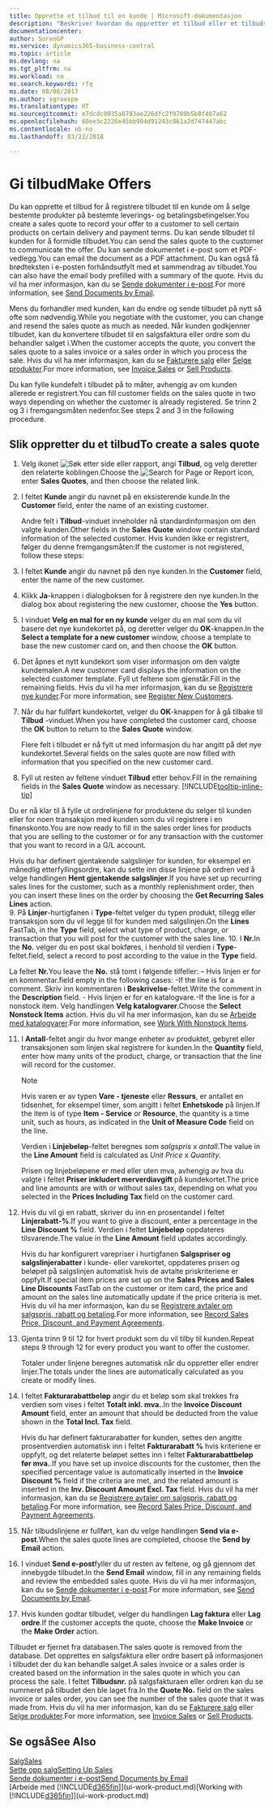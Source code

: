 ```yaml
---
title: Opprette et tilbud til en kunde | Microsoft-dokumentasjon
description: "Beskriver hvordan du oppretter et tilbud eller et tilbudsforespørselsdokument for å registrere tilbudet til en kunde og selge produkter under visse betingelser."
documentationcenter: 
author: SorenGP
ms.service: dynamics365-business-central
ms.topic: article
ms.devlang: na
ms.tgt_pltfrm: na
ms.workload: na
ms.search.keywords: rfq
ms.date: 08/08/2017
ms.author: sgroespe
ms.translationtype: HT
ms.sourcegitcommit: e7dcdc0935a8793ae226dfc2f9709b5b8f487a62
ms.openlocfilehash: 60ee3c2226e45bb904d91243c861a2d747447abc
ms.contentlocale: nb-no
ms.lasthandoff: 03/22/2018

---
```

# <a name="make-offers"></a><span data-ttu-id="5ca8c-103">Gi tilbud</span><span class="sxs-lookup"><span data-stu-id="5ca8c-103">Make Offers</span></span>
<span data-ttu-id="5ca8c-104">Du kan opprette et tilbud for å registrere tilbudet til en kunde om å selge bestemte produkter på bestemte leverings- og betalingsbetingelser.</span><span class="sxs-lookup"><span data-stu-id="5ca8c-104">You create a sales quote to record your offer to a customer to sell certain products on certain delivery and payment terms.</span></span> <span data-ttu-id="5ca8c-105">Du kan sende tilbudet til kunden for å formidle tilbudet.</span><span class="sxs-lookup"><span data-stu-id="5ca8c-105">You can send the sales quote to the customer to communicate the offer.</span></span> <span data-ttu-id="5ca8c-106">Du kan sende dokumentet i e-post som et PDF-vedlegg.</span><span class="sxs-lookup"><span data-stu-id="5ca8c-106">You can email the document as a PDF attachment.</span></span> <span data-ttu-id="5ca8c-107">Du kan også få brødteksten i e-posten forhåndsutfylt med et sammendrag av tilbudet.</span><span class="sxs-lookup"><span data-stu-id="5ca8c-107">You can also have the email body prefilled with a summary of the quote.</span></span> <span data-ttu-id="5ca8c-108">Hvis du vil ha mer informasjon, kan du se [Sende dokumenter i e-post](ui-how-send-documents-email.md).</span><span class="sxs-lookup"><span data-stu-id="5ca8c-108">For more information, see [Send Documents by Email](ui-how-send-documents-email.md).</span></span>

<span data-ttu-id="5ca8c-109">Mens du forhandler med kunden, kan du endre og sende tilbudet på nytt så ofte som nødvendig.</span><span class="sxs-lookup"><span data-stu-id="5ca8c-109">While you negotiate with the customer, you can change and resend the sales quote as much as needed.</span></span> <span data-ttu-id="5ca8c-110">Når kunden godkjenner tilbudet, kan du konvertere tilbudet til en salgsfaktura eller ordre som du behandler salget i.</span><span class="sxs-lookup"><span data-stu-id="5ca8c-110">When the customer accepts the quote, you convert the sales quote to a sales invoice or a sales order in which you process the sale.</span></span> <span data-ttu-id="5ca8c-111">Hvis du vil ha mer informasjon, kan du se [Fakturere salg](sales-how-invoice-sales.md) eller [Selge produkter](sales-how-sell-products.md).</span><span class="sxs-lookup"><span data-stu-id="5ca8c-111">For more information, see [Invoice Sales](sales-how-invoice-sales.md) or [Sell Products](sales-how-sell-products.md).</span></span>

<span data-ttu-id="5ca8c-112">Du kan fylle kundefelt i tilbudet på to måter, avhengig av om kunden allerede er registrert.</span><span class="sxs-lookup"><span data-stu-id="5ca8c-112">You can fill customer fields on the sales quote in two ways depending on whether the customer is already registered.</span></span> <span data-ttu-id="5ca8c-113">Se trinn 2 og 3 i fremgangsmåten nedenfor.</span><span class="sxs-lookup"><span data-stu-id="5ca8c-113">See steps 2 and 3 in the following procedure.</span></span>

## <a name="to-create-a-sales-quote"></a><span data-ttu-id="5ca8c-114">Slik oppretter du et tilbud</span><span class="sxs-lookup"><span data-stu-id="5ca8c-114">To create a sales quote</span></span>
1. <span data-ttu-id="5ca8c-115">Velg ikonet ![Søk etter side eller rapport](media/ui-search/search_small.png "Søk etter side eller rapport"), angi **Tilbud**, og velg deretter den relaterte koblingen.</span><span class="sxs-lookup"><span data-stu-id="5ca8c-115">Choose the ![Search for Page or Report](media/ui-search/search_small.png "Search for Page or Report icon") icon, enter **Sales Quotes**, and then choose the related link.</span></span>
2. <span data-ttu-id="5ca8c-116">I feltet **Kunde** angir du navnet på en eksisterende kunde.</span><span class="sxs-lookup"><span data-stu-id="5ca8c-116">In the **Customer** field, enter the name of an existing customer.</span></span>

   <span data-ttu-id="5ca8c-117">Andre felt i **Tilbud**-vinduet inneholder nå standardinformasjon om den valgte kunden.</span><span class="sxs-lookup"><span data-stu-id="5ca8c-117">Other fields in the **Sales Quote** window contain standard information of the selected customer.</span></span> <span data-ttu-id="5ca8c-118">Hvis kunden ikke er registrert, følger du denne fremgangsmåten:</span><span class="sxs-lookup"><span data-stu-id="5ca8c-118">If the customer is not registered, follow these steps:</span></span>
3. <span data-ttu-id="5ca8c-119">I feltet **Kunde** angir du navnet på den nye kunden.</span><span class="sxs-lookup"><span data-stu-id="5ca8c-119">In the **Customer** field, enter the name of the new customer.</span></span>
4. <span data-ttu-id="5ca8c-120">Klikk **Ja**-knappen i dialogboksen for å registrere den nye kunden.</span><span class="sxs-lookup"><span data-stu-id="5ca8c-120">In the dialog box about registering the new customer, choose the **Yes** button.</span></span>
5. <span data-ttu-id="5ca8c-121">I vinduet **Velg en mal for en ny kunde** velger du en mal som du vil basere det nye kundekortet på, og deretter velger du **OK**-knappen.</span><span class="sxs-lookup"><span data-stu-id="5ca8c-121">In the **Select a template for a new customer** window, choose a template to base the new customer card on, and then choose the **OK** button.</span></span>
6. <span data-ttu-id="5ca8c-122">Det åpnes et nytt kundekort som viser informasjon om den valgte kundemalen.</span><span class="sxs-lookup"><span data-stu-id="5ca8c-122">A new customer card displays the information on the selected customer template.</span></span> <span data-ttu-id="5ca8c-123">Fyll ut feltene som gjenstår.</span><span class="sxs-lookup"><span data-stu-id="5ca8c-123">Fill in the remaining fields.</span></span> <span data-ttu-id="5ca8c-124">Hvis du vil ha mer informasjon, kan du se [Registrere nye kunder](sales-how-register-new-customers.md).</span><span class="sxs-lookup"><span data-stu-id="5ca8c-124">For more information, see [Register New Customers](sales-how-register-new-customers.md).</span></span>  
7. <span data-ttu-id="5ca8c-125">Når du har fullført kundekortet, velger du **OK**-knappen for å gå tilbake til **Tilbud** -vinduet.</span><span class="sxs-lookup"><span data-stu-id="5ca8c-125">When you have completed the customer card, choose the **OK** button to return to the **Sales Quote** window.</span></span>

   <span data-ttu-id="5ca8c-126">Flere felt i tilbudet er nå fylt ut med informasjon du har angitt på det nye kundekortet.</span><span class="sxs-lookup"><span data-stu-id="5ca8c-126">Several fields on the sales quote are now filled with information that you specified on the new customer card.</span></span>  
8. <span data-ttu-id="5ca8c-127">Fyll ut resten av feltene vinduet **Tilbud** etter behov.</span><span class="sxs-lookup"><span data-stu-id="5ca8c-127">Fill in the remaining fields in the **Sales Quote** window as necessary.</span></span> [!INCLUDE[tooltip-inline-tip](includes/tooltip-inline-tip_md.md)]  

<span data-ttu-id="5ca8c-128">Du er nå klar til å fylle ut ordrelinjene for produktene du selger til kunden eller for noen transaksjon med kunden som du vil registrere i en finanskonto.</span><span class="sxs-lookup"><span data-stu-id="5ca8c-128">You are now ready to fill in the sales order lines for products that you are selling to the customer or for any transaction with the customer that you want to record in a G/L account.</span></span>   

<span data-ttu-id="5ca8c-129">Hvis du har definert gjentakende salgslinjer for kunden, for eksempel en månedlig etterfyllingsordre, kan du sette inn disse linjene på ordren ved å velge handlingen **Hent gjentakende salgslinjer**.</span><span class="sxs-lookup"><span data-stu-id="5ca8c-129">If you have set up recurring sales lines for the customer, such as a monthly replenishment order, then you can insert these lines on the order by choosing the **Get Recurring Sales Lines** action.</span></span>  
9. <span data-ttu-id="5ca8c-130">På **Linjer**-hurtigfanen i **Type**-feltet velger du typen produkt, tillegg eller transaksjon som du vil legge til for kunden med salgslinjen.</span><span class="sxs-lookup"><span data-stu-id="5ca8c-130">On the **Lines** FastTab, in the **Type** field, select what type of product, charge, or transaction that you will post for the customer with the sales line.</span></span>
10. <span data-ttu-id="5ca8c-131">I **Nr.**</span><span class="sxs-lookup"><span data-stu-id="5ca8c-131">In the **No.**</span></span> <span data-ttu-id="5ca8c-132">velger du en post skal bokføres, i henhold til verdien i **Type**-feltet.</span><span class="sxs-lookup"><span data-stu-id="5ca8c-132">field, select a record to post according to the value in the **Type** field.</span></span>

 <span data-ttu-id="5ca8c-133">La feltet **Nr.**</span><span class="sxs-lookup"><span data-stu-id="5ca8c-133">You leave the **No.**</span></span> <span data-ttu-id="5ca8c-134">stå tomt i følgende tilfeller: – Hvis linjen er for en kommentar.</span><span class="sxs-lookup"><span data-stu-id="5ca8c-134">field empty in the following cases: -If the line is for a comment.</span></span> <span data-ttu-id="5ca8c-135">Skriv inn kommentaren i **Beskrivelse**-feltet.</span><span class="sxs-lookup"><span data-stu-id="5ca8c-135">Write the comment in the **Description** field.</span></span>
 <span data-ttu-id="5ca8c-136">- Hvis linjen er for en katalogvare.</span><span class="sxs-lookup"><span data-stu-id="5ca8c-136">-If the line is for a nonstock item.</span></span> <span data-ttu-id="5ca8c-137">Velg handlingen **Velg katalogvarer**.</span><span class="sxs-lookup"><span data-stu-id="5ca8c-137">Choose the **Select Nonstock Items** action.</span></span> <span data-ttu-id="5ca8c-138">Hvis du vil ha mer informasjon, kan du se [Arbeide med katalogvarer](inventory-how-work-nonstock-items.md).</span><span class="sxs-lookup"><span data-stu-id="5ca8c-138">For more information, see [Work With Nonstock Items](inventory-how-work-nonstock-items.md).</span></span>

11. <span data-ttu-id="5ca8c-139">I **Antall**-feltet angir du hvor mange enheter av produktet, gebyret eller transaksjonen som linjen skal registrere for kunden.</span><span class="sxs-lookup"><span data-stu-id="5ca8c-139">In the **Quantity** field, enter how many units of the product, charge, or transaction that the line will record for the customer.</span></span>

    > [!NOTE]  
    >   <span data-ttu-id="5ca8c-140">Hvis varen er av typen **Vare - tjeneste** eller **Ressurs**, er antallet en tidsenhet, for eksempel timer, som angitt i feltet **Enhetskode** på linjen.</span><span class="sxs-lookup"><span data-stu-id="5ca8c-140">If the item is of type **Item - Service** or **Resource**, the quantity is a time unit, such as hours, as indicated in the **Unit of Measure Code** field on the line.</span></span>  

    <span data-ttu-id="5ca8c-141">Verdien i **Linjebeløp**-feltet beregnes som *salgspris* x *antall*.</span><span class="sxs-lookup"><span data-stu-id="5ca8c-141">The value in the **Line Amount** field is calculated as *Unit Price* x *Quantity*.</span></span>  

    <span data-ttu-id="5ca8c-142">Prisen og linjebeløpene er med eller uten mva, avhengig av hva du valgte i feltet **Priser inkludert merverdiavgift** på kundekortet.</span><span class="sxs-lookup"><span data-stu-id="5ca8c-142">The price and line amounts are with or without sales tax, depending on what you selected in the **Prices Including Tax** field on the customer card.</span></span>  
12. <span data-ttu-id="5ca8c-143">Hvis du vil gi en rabatt, skriver du inn en prosentandel i feltet **Linjerabatt-%**.</span><span class="sxs-lookup"><span data-stu-id="5ca8c-143">If you want to give a discount, enter a percentage in the **Line Discount %** field.</span></span> <span data-ttu-id="5ca8c-144">Verdien i feltet **Linjebeløp** oppdateres tilsvarende.</span><span class="sxs-lookup"><span data-stu-id="5ca8c-144">The value in the **Line Amount** field updates accordingly.</span></span>  

    <span data-ttu-id="5ca8c-145">Hvis du har konfigurert varepriser i hurtigfanen **Salgspriser og salgslinjerabatter** i kunde- eller varekortet, oppdateres prisen og beløpet på salgslinjen automatisk hvis de avtalte priskriteriene er oppfylt.</span><span class="sxs-lookup"><span data-stu-id="5ca8c-145">If special item prices are set up on the **Sales Prices and Sales Line Discounts** FastTab on the customer or item card, the price and amount on the sales line automatically update if the price criteria is met.</span></span> <span data-ttu-id="5ca8c-146">Hvis du vil ha mer informasjon, kan du se [Registrere avtaler om salgspris, rabatt og betaling](sales-how-record-sales-price-discount-payment-agreements.md).</span><span class="sxs-lookup"><span data-stu-id="5ca8c-146">For more information, see [Record Sales Price, Discount, and Payment Agreements](sales-how-record-sales-price-discount-payment-agreements.md).</span></span>  
13. <span data-ttu-id="5ca8c-147">Gjenta trinn 9 til 12 for hvert produkt som du vil tilby til kunden.</span><span class="sxs-lookup"><span data-stu-id="5ca8c-147">Repeat steps 9 through 12 for every product you want to offer the customer.</span></span>  

    <span data-ttu-id="5ca8c-148">Totaler under linjene beregnes automatisk når du oppretter eller endrer linjer.</span><span class="sxs-lookup"><span data-stu-id="5ca8c-148">The totals under the lines are automatically calculated as you create or modify lines.</span></span>  
14. <span data-ttu-id="5ca8c-149">I feltet **Fakturarabattbeløp** angir du et beløp som skal trekkes fra verdien som vises i feltet **Totalt inkl. mva.**.</span><span class="sxs-lookup"><span data-stu-id="5ca8c-149">In the **Invoice Discount Amount** field, enter an amount that should be deducted from the value shown in the **Total Incl. Tax** field.</span></span>

    <span data-ttu-id="5ca8c-150">Hvis du har definert fakturarabatter for kunden, settes den angitte prosentverdien automatisk inn i feltet **Fakturarabatt %** hvis kriteriene er oppfylt, og det relaterte beløpet settes inn i feltet **Fakturarabattbeløp før mva.**.</span><span class="sxs-lookup"><span data-stu-id="5ca8c-150">If you have set up invoice discounts for the customer, then the specified percentage value is automatically inserted in the **Invoice Discount %** field if the criteria are met, and the related amount is inserted in the **Inv. Discount Amount Excl. Tax** field.</span></span> <span data-ttu-id="5ca8c-151">Hvis du vil ha mer informasjon, kan du se [Registrere avtaler om salgspris, rabatt og betaling](sales-how-record-sales-price-discount-payment-agreements.md).</span><span class="sxs-lookup"><span data-stu-id="5ca8c-151">For more information, see [Record Sales Price, Discount, and Payment Agreements](sales-how-record-sales-price-discount-payment-agreements.md).</span></span>
15. <span data-ttu-id="5ca8c-152">Når tilbudslinjene er fullført, kan du velge handlingen **Send via e-post**.</span><span class="sxs-lookup"><span data-stu-id="5ca8c-152">When the sales quote lines are completed, choose the **Send by Email** action.</span></span>
16. <span data-ttu-id="5ca8c-153">I vinduet **Send e-post**fyller du ut resten av feltene, og gå gjennom det innebygde tilbudet.</span><span class="sxs-lookup"><span data-stu-id="5ca8c-153">In the **Send Email** window, fill in any remaining fields and review the embedded sales quote.</span></span> <span data-ttu-id="5ca8c-154">Hvis du vil ha mer informasjon, kan du se [Sende dokumenter i e-post](ui-how-send-documents-email.md).</span><span class="sxs-lookup"><span data-stu-id="5ca8c-154">For more information, see [Send Documents by Email](ui-how-send-documents-email.md).</span></span>
17. <span data-ttu-id="5ca8c-155">Hvis kunden godtar tilbudet, velger du handlingen **Lag faktura** eller **Lag ordre**.</span><span class="sxs-lookup"><span data-stu-id="5ca8c-155">If the customer accepts the quote, choose the **Make Invoice** or the **Make Order** action.</span></span>

<span data-ttu-id="5ca8c-156">Tilbudet er fjernet fra databasen.</span><span class="sxs-lookup"><span data-stu-id="5ca8c-156">The sales quote is removed from the database.</span></span> <span data-ttu-id="5ca8c-157">Det opprettes en salgsfaktura eller ordre basert på informasjonen i tilbudet der du kan behandle salget.</span><span class="sxs-lookup"><span data-stu-id="5ca8c-157">A sales invoice or a sales order is created based on the information in the sales quote in which you can process the sale.</span></span> <span data-ttu-id="5ca8c-158">I feltet **Tilbudsnr.** på salgsfakturaen eller ordren kan du se nummeret på tilbudet den ble laget fra.</span><span class="sxs-lookup"><span data-stu-id="5ca8c-158">In the **Quote No.** field on the sales invoice or sales order, you can see the number of the sales quote that it was made from.</span></span> <span data-ttu-id="5ca8c-159">Hvis du vil ha mer informasjon, kan du se [Fakturere salg](sales-how-invoice-sales.md) eller [Selge produkter](sales-how-sell-products.md).</span><span class="sxs-lookup"><span data-stu-id="5ca8c-159">For more information, see [Invoice Sales](sales-how-invoice-sales.md) or [Sell Products](sales-how-sell-products.md).</span></span>

## <a name="see-also"></a><span data-ttu-id="5ca8c-160">Se også</span><span class="sxs-lookup"><span data-stu-id="5ca8c-160">See Also</span></span>
[<span data-ttu-id="5ca8c-161">Salg</span><span class="sxs-lookup"><span data-stu-id="5ca8c-161">Sales</span></span>](sales-manage-sales.md)  
[<span data-ttu-id="5ca8c-162">Sette opp salg</span><span class="sxs-lookup"><span data-stu-id="5ca8c-162">Setting Up Sales</span></span>](sales-setup-sales.md)  
[<span data-ttu-id="5ca8c-163">Sende dokumenter i e-post</span><span class="sxs-lookup"><span data-stu-id="5ca8c-163">Send Documents by Email</span></span>](ui-how-send-documents-email.md)  
<span data-ttu-id="5ca8c-164">[Arbeide med [!INCLUDE[d365fin](includes/d365fin_md.md)]](ui-work-product.md)</span><span class="sxs-lookup"><span data-stu-id="5ca8c-164">[Working with [!INCLUDE[d365fin](includes/d365fin_md.md)]](ui-work-product.md)</span></span>

